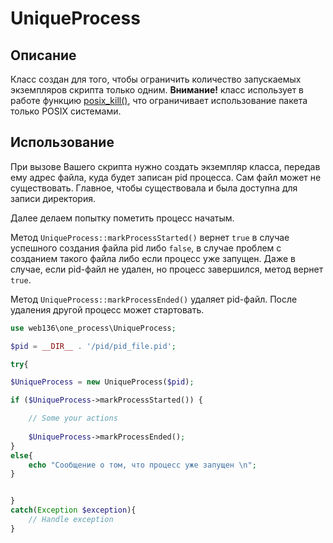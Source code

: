# UniqueProcess

## Описание

Класс создан для того, чтобы ограничить количество запускаемых экземпляров скрипта только одним.
**Внимание!** класс использует в работе функцию  [posix_kill()](https://www.php.net/manual/function.posix-kill.php), что ограничивает использование пакета только POSIX системами. 

## Использование

При вызове Вашего скрипта нужно создать экземпляр класса, передав ему адрес файла, куда будет записан pid процесса.
Сам файл может не существовать. Главное, чтобы существовала и была доступна для записи директория.

Далее делаем попытку пометить процесс начатым.

Метод ```UniqueProcess::markProcessStarted()``` вернет ```true``` в случае успешного создания файла pid либо ```false```, в случае проблем с созданием такого файла либо если процесс уже запущен.
Даже в случае, если pid-файл не удален, но процесс завершился, метод вернет ```true```.

Метод ```UniqueProcess::markProcessEnded()``` удаляет pid-файл. После удаления другой процесс может стартовать. 

```php
use web136\one_process\UniqueProcess;

$pid = __DIR__ . '/pid/pid_file.pid';

try{

$UniqueProcess = new UniqueProcess($pid);

if ($UniqueProcess->markProcessStarted()) {

    // Some your actions
    
    $UniqueProcess->markProcessEnded();
}
else{
    echo "Сообщение о том, что процесс уже запущен \n";
}


}
catch(Exception $exception){
    // Handle exception
}
```